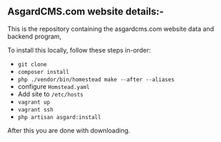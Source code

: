 ## AsgardCMS.com website details:-

This is the repository containing the asgardcms.com website data and backend program,

To install this locally, follow these steps in-order:

- `git clone`
- `composer install`
- `php ./vendor/bin/homestead make --after --aliases`
- configure `Homstead.yaml`
- Add site to `/etc/hosts`
- `vagrant up`
- `vagrant ssh`
- `php artisan asgard:install`

After this you are done with downloading.
